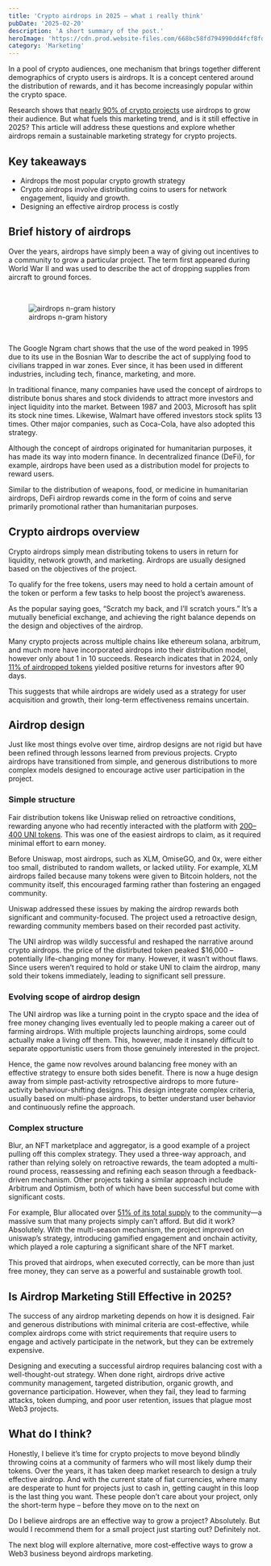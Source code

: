 ```yaml
---
title: 'Crypto airdrops in 2025 – what i really think'
pubDate: '2025-02-20'
description: 'A short summary of the post.'
heroImage: 'https://cdn.prod.website-files.com/668bc58fd794990dd4fcf8fd/67f53758790400adcb1139f5_webflow%20blog%20cover.jpg'
category: 'Marketing'
---
```


<p id="">In a pool of crypto audiences, one mechanism that brings together different demographics of crypto users is airdrops. It is a concept centered around the distribution of rewards, and it has become increasingly popular within the crypto space.</p><p id="">Research shows that <a href="https://airdropbee.com/state-of-airdrop-2024/" target="_blank" id="">nearly 90% of crypto projects</a> use airdrops to grow their audience. But what fuels this marketing trend, and is it still effective in 2025? This article will address these questions and explore whether airdrops remain a sustainable marketing strategy for crypto projects.</p><h2 id="">Key takeaways</h2><ul id=""><li id="">Airdrops the most popular crypto growth strategy</li><li id="">Crypto airdrops involve distributing coins to users for network engagement, liquidy and growth.</li><li id="">Designing an effective airdrop process is costly</li></ul><h2 id="">Brief history of airdrops</h2><p id="">Over the years, airdrops have simply been a way of giving out incentives to a community to grow a particular project. The term first appeared during World War II and was used to describe the act of dropping supplies from aircraft to ground forces.</p><p id="">‍</p><figure id="" class="w-richtext-figure-type-image w-richtext-align-fullwidth" data-rt-type="image" data-rt-align="fullwidth"><div id=""><img src="https://cdn.prod.website-files.com/668bc58fd794990dd4fcf8fd/67da9b82c3f2df0607683e0e_AD_4nXfojNCcYXxLFjEovSGCFt7DDTX_RnqxmK94OC89zxhoL2TncMfTfABvoAGxW7rvkrc6sD2jwUo7jLbaoq02r7VmqIOjbVuzMSsVqBSOzirkwTPgBBPRgil52dMPrMKrnGhTpEPOpg.png" width="auto" height="auto" alt="airdrops n-gram history" loading="auto" id=""></div><figcaption id="">airdrops n-gram history</figcaption></figure><p id="">‍</p><p id="">The Google Ngram chart shows that the use of the word peaked in 1995 due to its use in the Bosnian War to describe the act of supplying food to civilians trapped in war zones. Ever since, it has been used in different industries, including tech, finance, marketing, and more.</p><p id="">In traditional finance, many companies have used the concept of airdrops to distribute bonus shares and stock dividends to attract more investors and inject liquidity into the market. Between 1987 and 2003, Microsoft has split its stock nine times. Likewise, Walmart have offered investors stock splits 13 times. Other major companies, such as Coca-Cola, have also adopted this strategy.</p><p id="">Although the concept of airdrops originated for humanitarian purposes, it has made its way into modern finance. In decentralized finance (DeFi), for example, airdrops have been used as a distribution model for projects to reward users. </p><p id="">Similar to the distribution of weapons, food, or medicine in humanitarian airdrops, DeFi airdrop rewards come in the form of coins and serve primarily promotional rather than humanitarian purposes.</p><h2 id="">Crypto airdrops overview</h2><p id="">Crypto airdrops simply mean distributing tokens to users in return for liquidity, network growth, and marketing. Airdrops are usually designed based on the objectives of the project. </p><p id="">To qualify for the free tokens, users may need to hold a certain amount of the token or perform a few tasks to help boost the project’s awareness.</p><p id="">As the popular saying goes, “Scratch my back, and I’ll scratch yours.” It’s a mutually beneficial exchange, and achieving the right balance depends on the design and objectives of the airdrop.</p><p id="">Many crypto projects across multiple chains like ethereum solana, arbitrum, and much more have incorporated airdrops into their distribution model, however only about 1 in 10 succeeds. Research indicates that in 2024, only <a href="https://cryptorank.io/news/feed/10684-airdrops-record-11-success-rate" target="_blank" id="">11% of airdropped tokens</a> yielded positive returns for investors after 90 days. </p><p id="">This suggests that while airdrops are widely used as a strategy for user acquisition and growth, their long-term effectiveness remains uncertain.</p><h2 id="">Airdrop design</h2><p id="">Just like most things evolve over time, airdrop designs are not rigid but have been refined through lessons learned from previous projects. Crypto airdrops have transitioned from simple, and generous distributions to more complex models designed to encourage active user participation in the project.</p><h3 id="">Simple structure</h3><p id="">Fair distribution tokens like Uniswap relied on retroactive conditions, rewarding anyone who had recently interacted with the platform with <a href="https://www.coindesk.com/markets/2020/09/17/uniswap-recaptures-defi-buzz-with-uni-tokens-airdropped-debut" target="_blank" id="">200–400 UNI tokens</a>. This was one of the easiest airdrops to claim, as it required minimal effort to earn money. </p><p id="">Before Uniswap, most airdrops, such as XLM, OmiseGO, and 0x, were either too small, distributed to random wallets, or lacked utility. For example, XLM airdrops failed because many tokens were given to Bitcoin holders, not the community itself, this encouraged farming rather than fostering an engaged community.</p><p id="">Uniswap addressed these issues by making the airdrop rewards both significant and community-focused. The project used a retroactive design, rewarding community members based on their recorded past activity.</p><p id="">The UNI airdrop was wildly successful and reshaped the narrative around crypto airdrops. the price of the distirbuted token peaked $16,000 – potentially life-changing money for many. However, it wasn’t without flaws. Since users weren’t required to hold or stake UNI to claim the airdrop, many sold their tokens immediately, leading to significant sell pressure.</p><h3 id="">Evolving scope of airdrop design</h3><p id="">The UNI airdrop was like a turning point in the crypto space and the idea of free money changing lives eventually led to people making a career out of farming airdrops. With multiple projects launching airdrops, some could actually make a living off them. This, however, made it insanely difficult to separate opportunistic users from those genuinely interested in the project.</p><p id="">Hence, the game now revolves around balancing free money with an effective strategy to ensure both sides benefit. There is now a huge design away from simple past-activity retrospective airdrops to more future-activity behaviour-shifting designs. This design integrate complex criteria, usually based on multi-phase airdrops, to better understand user behavior and continuously refine the approach. </p><h3 id="">Complex structure</h3><p id="">Blur, an NFT marketplace and aggregator, is a good example of a project pulling off this complex strategy. They used a three-way approach, and rather than relying solely on retroactive rewards, the team adopted a multi-round process, reassessing and refining each season through a feedback-driven mechanism. Other projects taking a similar approach include Arbitrum and Optimism, both of which have been successful but come with significant costs.</p><p id="">For example, Blur allocated over <a href="https://docs.blur.foundation/tokenomics#community-treasury" target="_blank" id="">51% of its total supply</a> to the community—a massive sum that many projects simply can’t afford. But did it work? Absolutely. With the multi-season mechanism, the project improved on uniswap’s strategy, introducing gamified engagement and onchain activity, which played a role capturing a significant share of the NFT market. </p><p id="">This proved that airdrops, when executed correctly, can be more than just free money, they can serve as a powerful and sustainable growth tool.</p><h2 id="">Is Airdrop Marketing Still Effective in 2025?</h2><p id="">The success of any airdrop marketing depends on how it is designed. Fair and generous distributions with minimal criteria are cost-effective, while complex airdrops come with strict requirements that require users to engage and actively participate in the network, but they can be extremely expensive.</p><p id="">Designing and executing a successful airdrop requires balancing cost with a well-thought-out strategy. When done right, airdrops drive active community management, targeted distribution, organic growth, and governance participation. However, when they fail, they lead to farming attacks, token dumping, and poor user retention, issues that plague most Web3 projects.</p><h2 id="">What do I think?</h2><p id="">Honestly, I believe it’s time for crypto projects to move beyond blindly throwing coins at a community of farmers who will most likely dump their tokens. Over the years, it has taken deep market research to design a truly effective airdrop. And with the current state of fiat currencies, where many are desperate to hunt for projects just to cash in, getting caught in this loop is the last thing you want. These people don’t care about your project, only the short-term hype – before they move on to the next on</p><p id="">Do I believe airdrops are an effective way to grow a project? Absolutely. But would I recommend them for a small project just starting out? Definitely not.</p><p id="">The next blog will explore alternative, more cost-effective ways to grow a Web3 business beyond airdrops marketing.</p><p id="">‍</p>
